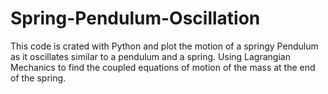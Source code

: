 # Spring-Pendulum-Oscillation
This code is crated with Python and plot the motion of a springy Pendulum as it oscillates similar to a pendulum and a spring. Using Lagrangian Mechanics to find the coupled equations of motion of the mass at the end of the spring.
